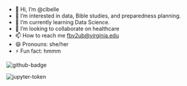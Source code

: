 - 👋 Hi, I’m @clbelle
- 👀 I’m interested in data, Bible studies, and preparedness planning.
- 🌱 I’m currently learning Data Science.
- 💞️ I’m looking to collaborate on healthcare
- 📫 How to reach me fbv2ub@virginia.edu
- 😄 Pronouns: she/her
- ⚡ Fun fact: hmmm

<!---
clbelle/clbelle is a ✨ special ✨ repository because its `README.md` (this file) appears on your GitHub profile.
You can click the Preview link to take a look at your changes.
--->

![github-badge](https://github.com/user-attachments/assets/9a2f6189-9292-43b1-b7a6-1c96dc1e9a7a)

![jupyter-token](https://github.com/user-attachments/assets/52cb20a7-4289-4bd8-9589-d4aad1b481e4)
